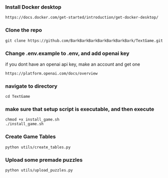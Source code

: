 
### Install Docker desktop
```
https://docs.docker.com/get-started/introduction/get-docker-desktop/
```


### Clone the repo

```
git clone https://github.com/BarkBarkBarkBarkBarkBarkBark/TextGame.git
```

### Change .env.example to .env, and add openai key

if you dont have an openai api key, make an account and get one
```
https://platform.openai.com/docs/overview
```

### navigate to directory

```
cd TextGame
```

### make sure that setup script is executable, and then execute

```
chmod +x install_game.sh
./install_game.sh
```

### Create Game Tables

```
python utils/create_tables.py
```

### Upload some premade puzzles

```
python utils/upload_puzzles.py
```
